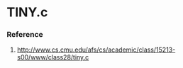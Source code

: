 # TINY.c


### Reference

1. http://www.cs.cmu.edu/afs/cs/academic/class/15213-s00/www/class28/tiny.c